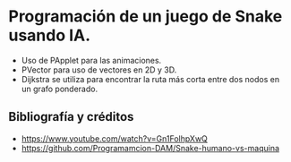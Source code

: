 # Programación de un juego de Snake usando IA.

- Uso de PApplet para las animaciones.
- PVector para uso de vectores en 2D y 3D.
- Dijkstra se utiliza para encontrar la ruta más corta entre dos nodos en un grafo ponderado.

## Bibliografía y créditos
- https://www.youtube.com/watch?v=Gn1FolhpXwQ
- https://github.com/Programamcion-DAM/Snake-humano-vs-maquina